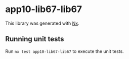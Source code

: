# app10-lib67-lib67

This library was generated with [Nx](https://nx.dev).

## Running unit tests

Run `nx test app10-lib67-lib67` to execute the unit tests.
